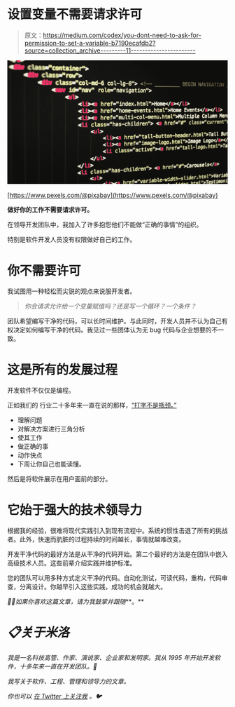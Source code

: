 # 设置变量不需要请求许可

> 原文：<https://medium.com/codex/you-dont-need-to-ask-for-permission-to-set-a-variable-b7190ecafdb2?source=collection_archive---------11----------------------->

![](img/3251fcb153d4e451c6f9b4501d449c7d.png)

[https://www.pexels.com/@pixabay](https://www.pexels.com/@pixabay)

**做好你的工作不需要请求许可。**

在领导开发团队中，我加入了许多抱怨他们不能做“正确的事情”的组织。

特别是软件开发人员没有权限做好自己的工作。

# 你不需要许可

我试图用一种轻松而尖锐的观点来说服开发者。

> *你会请求允许给一个变量赋值吗？还是写一个循环？一个条件？*

团队希望编写干净的代码，可以长时间维护。与此同时，开发人员并不认为自己有权决定如何编写干净的代码。我见过一些团体认为无 bug 代码与企业想要的不一致。

# 这是所有的发展过程

开发软件不仅仅是编程。

正如我们的 [](https://www.computerworld.com/article/2798053/are-smart-coders-the-enemy-.html) 行业二十多年来一直在说的那样，[“打字不是瓶颈。”](https://www.computerworld.com/article/2798053/are-smart-coders-the-enemy-.html)

*   理解问题
*   对解决方案进行三角分析
*   使其工作
*   做正确的事
*   动作快点
*   下周让你自己也能读懂。

然后是将软件展示在用户面前的部分。

# 它始于强大的技术领导力

根据我的经验，很难将现代实践引入到现有流程中。系统的惯性击退了所有的挑战者。此外，快速而肮脏的过程持续的时间越长，事情就越难改变。

开发干净代码的最好方法是从干净的代码开始。第二个最好的方法是在团队中嵌入高级技术人员。这些前辈介绍实践并维护标准。

您的团队可以用多种方式定义干净的代码。自动化测试，可读代码，重构，代码审查，分离设计。你越早引入这些实践，成功的机会就越大。

*👏🏻如果你喜欢这篇文章，请为我鼓掌并跟随***。**

# *📋关于米洛*

*我是一名科技高管、作家、演说家、企业家和发明家。我从 1995 年开始开发软件，十多年来一直在开发团队。🚀*

*我写关于软件、工程、管理和领导力的文章。*

**你也可以* [*在 Twitter 上关注我*](https://twitter.com/milotodorovich) *。🐦**